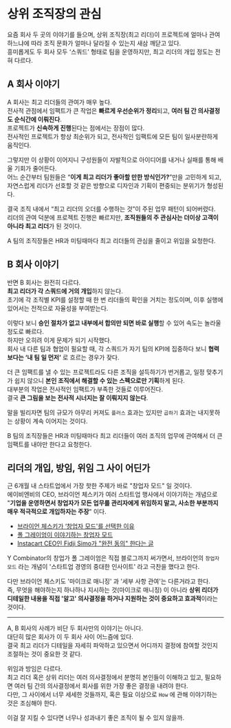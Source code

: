 # 상위 조직장의 관심

요즘 회사 두 곳의 이야기를 들으며, 상위 조직장(최고 리더)이 프로젝트에 얼마나 관여하느냐에 따라 조직 문화가 얼마나 달라질 수 있는지 새삼 깨닫고 있다.  
흥미롭게도 두 회사 모두 ‘스쿼드’ 형태로 팀을 운영하지만, 최고 리더의 개입 정도는 전혀 다르다.

## A 회사 이야기

A 회사는 최고 리더들의 관여가 매우 높다.  
전사적 관점에서 임팩트가 큰 작업은 **빠르게 우선순위가 정리**되고, **여러 팀 간 의사결정도 순식간에 이뤄진다**.  
프로젝트가 **신속하게 진행**된다는 점에서는 장점이 많다.  
전사적인 프로젝트가 항상 최순위가 되고, 전사적인 임팩트에 모든 팀이 일사분란하게 움직인다.  
  
그렇지만 이 상황이 이어지니 구성원들이 자발적으로 아이디어를 내거나 실패를 통해 배울 기회가 줄어든다.  
어느 순간부터 팀원들은 “**이게 최고 리더가 좋아할 만한 방식인가?**”만을 고민하게 되고, 자연스럽게 리더가 선호할 것 같은 방향으로 디자인과 기획이 편중되는 분위기가 형성된다.  
  
결국 조직 내에서 “최고 리더의 오더를 수행하는 것”이 주된 업무 패턴이 되어버렸다.  
리더의 관여 덕분에 프로젝트 진행은 빠르지만, **조직원들의 주 관심사는 더이상 고객이 아니라 최고 리더**가 된 것이다.  
  
A 팀의 조직장들은 HR과 미팅때마다 최고 리더들의 관심을 줄이고 위임을 요청한다.

## B 회사 이야기

반면 B 회사는 완전히 다르다.  
**최고 리더가 각 스쿼드에 거의 개입**하지 않는다.  
초기에 각 조직별 KPI를 설정할 때 한 번 리더들의 확인을 거치는 정도이며, 이후 실행에 있어서는 전적으로 자율성을 부여받는다.

이렇다 보니 **승인 절차가 없고 내부에서 합의만 되면 바로 실행**할 수 있어 속도는 놀라울 정도로 빠르다.  
하지만 오히려 이게 문제가 되기 시작했다.  
회사 내 다른 팀과 협업이 필요할 때, 각 스쿼드가 자기 팀의 KPI에 집중하다 보니 **협력보다는 ‘내 팀 일 먼저’** 로 흐르는 경우가 잦다.
  
더 큰 임팩트를 낼 수 있는 프로젝트라도 다른 조직을 설득하기가 번거롭고, 일정 맞추기가 쉽지 않으니 **본인 조직에서 해결할 수 있는 스펙으로만 기획**하게 된다.  
대부분의 작업은 전사적인 임팩트가 부족한 것들로 이루어진다.  
결국 **큰 그림을 보는 전사적 시너지는 잘 이뤄지지 않는다**.  
  
말을 빌리자면 팀의 규모가 아무리 커져도 `플러스` 효과는 있지만 `곱하기` 효과는 내지못하는 상황이 계속 이어지는 것이다.  
  
B 팀의 조직장들은 HR과 미팅때마다 최고 리더들이 여러 조직의 업무에 관여해서 더 큰 임팩트를 내야만 한다고 요청한다.

## 리더의 개입, 방임, 위임 그 사이 어딘가

근 6개월 내 스타트업에서 가장 핫한 주제가 바로 "창업자 모드" 일 것이다.  
에이비엔비의 CEO, 브라이언 체스키가 여러 스타트업 행사에서 이야기하는 개념으로 "**기업을 운영하면서 창업자가 모든 업무를 관리자에게 위임하지 말고, 사소한 부분까지 매우 적극적으로 개입하자는 주장**" 이다.

- [브라이언 체스키가 ‘창업자 모드'를 선택한 이유](https://maily.so/josh/posts/c1a96712?mid=db22974c)
- [폴 그레이엄이 이야기하는 창업자 모드](https://news.hada.io/topic?id=16567)
- [Instacart CEO인 Fidji Simo가 "완전 동의" 한다는 글](https://news.hada.io/topic?id=16614)

Y Combinator의 창업가 폴 그레이엄은 직접 블로그까지 써가면서, 브라이언의 `창업자 모드` 라는 개념이 '스타트업 경영의 중대한 인사이트' 라고 극찬을 했다고 한다.  
  
다만 브라이언 체스키도 '마이크로 매니징' 과 '세부 사항 관여'는 다른거라고 한다.  
즉, 무엇을 해야하는지 하나하나 지시하는 것(마이크로 매니징) 이 아니라 **상위 리더가 디테일한 내용을 직접 '알고' 의사결정을 하거나 지원하는 것이 중요하고 효과적**이라는 것이다.  

---

A, B 회사의 사례가 비단 두 회사만의 이야기는 아니다.  
대단히 많은 회사가 이 두 회사 사이 어느즘에 있다.  
결국 최고 리더가 디테일을 자세히 파악하고 있으면서 어디까지 결정에 참여할 것인지 조절하는 것이 중요한 것 같다.  
  
위임과 방임은 다르다.  
최고 리더 혹은 상위 리더는 여러 의사결정에서 분명히 본인들이 이해하고 있고, 필요하면 여러 팀 간의 의사결정에서 회사를 위한 가장 좋은 결정을 내려야 한다.  
다만, 그 사이에서 너무 세세한 것들까지, 혹은 필요 이상으로 `How` 에 관해 이야기하는 것은 조심해야 한다.  
  
이걸 잘 지킬 수 있다면 너무나 성과내기 좋은 조직이 될 수 있지 않을까.



